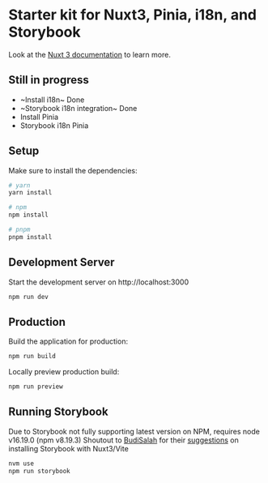 # Starter kit for Nuxt3, Pinia, i18n, and Storybook

Look at the [Nuxt 3 documentation](https://nuxt.com/docs/getting-started/introduction) to learn more.

## Still in progress
- ~Install i18n~ Done
- ~Storybook i18n integration~ Done
- Install Pinia
- Storybook i18n Pinia

## Setup

Make sure to install the dependencies:

```bash
# yarn
yarn install

# npm
npm install

# pnpm
pnpm install
```

## Development Server

Start the development server on http://localhost:3000

```bash
npm run dev
```

## Production

Build the application for production:

```bash
npm run build
```

Locally preview production build:

```bash
npm run preview
```

## Running Storybook

Due to Storybook not fully supporting latest version on NPM, requires node v16.19.0 (npm v8.19.3)
Shoutout to [BudiSalah](https://github.com/BudiSalah) for their [suggestions](<https://github.com/storybookjs/storybook/issues/20312#issuecomment-1417098012>) on installing Storybook with Nuxt3/Vite

```bash
nvm use
npm run storybook
```
